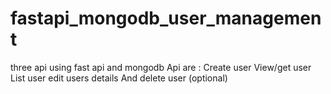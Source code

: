 # fastapi_mongodb_user_management
three api using fast api and mongodb Api are :  Create user View/get user List user edit users details And delete user (optional)
